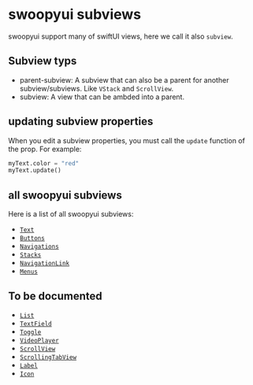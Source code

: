 # swoopyui subviews
swoopyui support many of swiftUI views, here we call it also `subview`.

## Subview typs
- parent-subview: A subview that can also be a parent for another subview/subviews. Like `VStack` and `ScrollView`.
- subview: A view that can be ambded into a parent.

## updating subview properties
When you edit a subview properties, you must call the `update` function of the prop. For example:
```python
myText.color = "red"
myText.update()
```

## all swoopyui subviews
Here is a list of all swoopyui subviews:
- [`Text`](https://github.com/SKbarbon/swoopyui/blob/main/docs/The%20roadmap/views/Texts.md)
- [`Buttons`](https://github.com/SKbarbon/swoopyui/blob/main/docs/The%20roadmap/views/Buttons.md)
- [`Navigations`](https://github.com/SKbarbon/swoopyui/blob/main/docs/The%20roadmap/views/navigations.md)
- [`Stacks`](https://github.com/SKbarbon/swoopyui/blob/main/docs/The%20roadmap/views/stacks.md)
- [`NavigationLink`](https://github.com/SKbarbon/swoopyui/blob/main/docs/The%20roadmap/views/navigationlink.md)
- [`Menus`](https://github.com/SKbarbon/swoopyui/blob/main/docs/The%20roadmap/views/menus.md)

## To be documented
- [`List`](#to-be-documented)
- [`TextField`](#to-be-documented)
- [`Toggle`](#to-be-documented)
- [`VideoPlayer`](#to-be-documented)
- [`ScrollView`](#to-be-documented)
- [`ScrollingTabView`](#to-be-documented)
- [`Label`](#to-be-documented)
- [`Icon`](#to-be-documented)